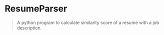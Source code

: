# ResumeParser

> A python program to calculate similarity score of a resume with a job description.
